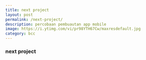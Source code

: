 ```yaml
---
title: next project
layout: post
permalink: /next-project/
description: percobaan pembuautan app mobile
image: https://i.ytimg.com/vi/pr98YTH67Cw/maxresdefault.jpg
category: bcc
---
```


### next project